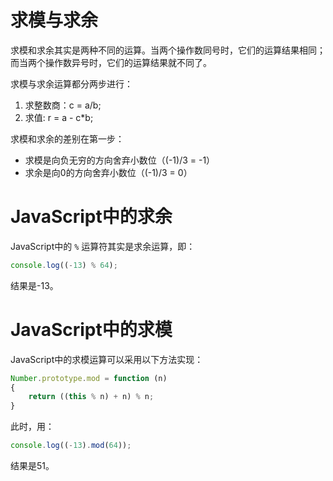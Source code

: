 # 求模与求余

求模和求余其实是两种不同的运算。当两个操作数同号时，它们的运算结果相同；而当两个操作数异号时，它们的运算结果就不同了。

求模与求余运算都分两步进行：

1. 求整数商：c = a/b;
1. 求值: r = a - c*b;

求模和求余的差别在第一步：

- 求模是向负无穷的方向舍弃小数位（(-1)/3 = -1）
- 求余是向0的方向舍弃小数位（(-1)/3 = 0）

# JavaScript中的求余

JavaScript中的 `%` 运算符其实是求余运算，即：

```javascript
console.log((-13) % 64);
```

结果是-13。

# JavaScript中的求模

JavaScript中的求模运算可以采用以下方法实现：

```javascript
Number.prototype.mod = function (n)
{
    return ((this % n) + n) % n;
}
```

此时，用：

```javascript
console.log((-13).mod(64));
```

结果是51。